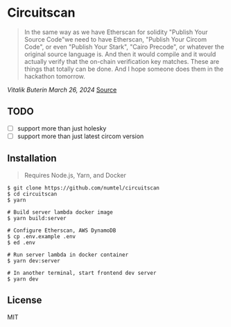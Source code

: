 # Circuitscan

> In the same way as we have Etherscan for solidity "Publish Your Source Code"we need to have Etherscan, "Publish Your Circom Code", or even "Publish Your Stark", "Cairo Precode", or whatever the original source language is. And then it would compile and it would actually verify that the on-chain verification key matches. These are things that totally can be done. And I hope someone does them in the hackathon tomorrow.

*Vitalik Buterin March 26, 2024* [Source](https://www.defideveloper.news/vitalik-ethtaipei-interview/)

## TODO

- [ ] support more than just holesky
- [ ] support more than just latest circom version

## Installation

> Requires Node.js, Yarn, and Docker

```
$ git clone https://github.com/numtel/circuitscan
$ cd circuitscan
$ yarn

# Build server lambda docker image
$ yarn build:server

# Configure Etherscan, AWS DynamoDB
$ cp .env.example .env
$ ed .env

# Run server lambda in docker container
$ yarn dev:server

# In another terminal, start frontend dev server
$ yarn dev
```

## License

MIT

